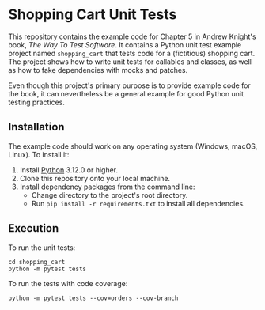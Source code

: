 # Shopping Cart Unit Tests

This repository contains the example code for Chapter 5 in Andrew Knight's book, *The Way To Test Software*.
It contains a Python unit test example project named `shopping_cart` that tests code for a (fictitious) shopping cart.
The project shows how to write unit tests for callables and classes,
as well as how to fake dependencies with mocks and patches.

Even though this project's primary purpose is to provide example code for the book,
it can nevertheless be a general example for good Python unit testing practices.


## Installation

The example code should work on any operating system (Windows, macOS, Linux).
To install it:

1. Install [Python](https://www.python.org/) 3.12.0 or higher.
2. Clone this repository onto your local machine.
3. Install dependency packages from the command line:
   * Change directory to the project's root directory.
   * Run `pip install -r requirements.txt` to install all dependencies.


## Execution

To run the unit tests:

```
cd shopping_cart
python -m pytest tests
```

To run the tests with code coverage:

```
python -m pytest tests --cov=orders --cov-branch
```
